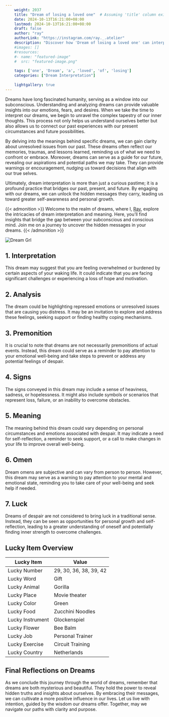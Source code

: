 ```yaml
---
    weight: 2037
    title: "Dream of losing a loved one"  # Assuming 'title' column exists
    date: 2024-10-13T16:21:00+08:00
    lastmod: 2024-10-13T16:21:00+08:00
    draft: false
    author: "ray"
    authorLink: "https://instagram.com/ray._.atelier"
    description: "Discover how 'Dream of losing a loved one' can interpret your future and uncover its significant meanings in your life."
    #images: []
    #resources:
    #- name: "featured-image"
    #  src: "featured-image.png"
    
    tags: ['one', 'Dream', 'a', 'loved', 'of', 'losing']
    categories: ["Dream Interpretation"]
    
    lightgallery: true
---
```

    
Dreams have long fascinated humanity, serving as a window into our subconscious. Understanding and analyzing dreams can provide valuable insights into our emotions, fears, and desires. When we take the time to interpret our dreams, we begin to unravel the complex tapestry of our inner thoughts. This process not only helps us understand ourselves better but also allows us to connect our past experiences with our present circumstances and future possibilities.

By delving into the meanings behind specific dreams, we can gain clarity about unresolved issues from our past. These dreams often reflect our memories, traumas, and lessons learned, reminding us of what we need to confront or embrace. Moreover, dreams can serve as a guide for our future, revealing our aspirations and potential paths we may take. They can provide warnings or encouragement, nudging us toward decisions that align with our true selves.

Ultimately, dream interpretation is more than just a curious pastime; it is a profound practice that bridges our past, present, and future. By engaging with our dreams, we can unlock the hidden messages they carry, leading us toward greater self-awareness and personal growth.

{{< admonition >}}
Welcome to the realm of dreams, where I, [Ray](https://instagram.com/ray._.atelier), explore the intricacies of dream interpretation and meaning. Here, you’ll find insights that bridge the gap between your subconscious and conscious mind. Join me on a journey to uncover the hidden messages in your dreams.
{{< /admonition >}}

![Dream Grl](https://cdn.pixabay.com/photo/2017/11/02/03/35/gothic-2910057_1280.jpg "Dream Grl")

## 1. Interpretation
 This dream may suggest that you are feeling overwhelmed or burdened by certain aspects of your waking life. It could indicate that you are facing significant challenges or experiencing a loss of hope and motivation.

## 2. Analysis
 The dream could be highlighting repressed emotions or unresolved issues that are causing you distress. It may be an invitation to explore and address these feelings, seeking support or finding healthy coping mechanisms.

## 3. Premonition
 It is crucial to note that dreams are not necessarily premonitions of actual events. Instead, this dream could serve as a reminder to pay attention to your emotional well-being and take steps to prevent or address any potential feelings of despair.

## 4. Signs
 The signs conveyed in this dream may include a sense of heaviness, sadness, or hopelessness. It might also include symbols or scenarios that represent loss, failure, or an inability to overcome obstacles.

## 5. Meaning
 The meaning behind this dream could vary depending on personal circumstances and emotions associated with despair. It may indicate a need for self-reflection, a reminder to seek support, or a call to make changes in your life to improve overall well-being.

## 6. Omen
 Dream omens are subjective and can vary from person to person. However, this dream may serve as a warning to pay attention to your mental and emotional state, reminding you to take care of your well-being and seek help if needed.

## 7. Luck
 Dreams of despair are not considered to bring luck in a traditional sense. Instead, they can be seen as opportunities for personal growth and self-reflection, leading to a greater understanding of oneself and potentially finding inner strength to overcome challenges.

## Lucky Item Overview
| Lucky Item          | Value              |
|---------------|--------------------|
| Lucky Number        | 29, 30, 36, 38, 39, 42  |
| Lucky Word          | Gift |
| Lucky Animal        | Gorilla |
| Lucky Place         | Movie theater     |
| Lucky Color         | Green     |
| Lucky Food          | Zucchini Noodles      |
| Lucky Instrument    | Glockenspiel |
| Lucky Flower        | Bee Balm    |
| Lucky Job           | Personal Trainer       |
| Lucky Exercise      | Circuit Training  |
| Lucky Country       | Netherlands    |


##  Final Reflections on Dreams

As we conclude this journey through the world of dreams, remember that dreams are both mysterious and beautiful. They hold the power to reveal hidden truths and insights about ourselves. By embracing their messages, we can cultivate a more positive influence in our lives. Let us live with intention, guided by the wisdom our dreams offer. Together, may we navigate our paths with clarity and purpose.
